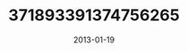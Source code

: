 ---
title: "371893391374756265"
image: "2013-01-19 10.52.48 371893391374756265_46248401"
date: "2013-01-19"
type: "photo"
---